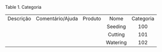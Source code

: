 <div id="d541906e1" class="table">

<div class="table-title">

Table 1. Categoria

</div>

<div class="table-contents">

|           |                  |         |          |           |
| :-------: | :--------------: | :-----: | :------: | :-------: |
| Descrição | Comentário/Ajuda | Produto |   Nome   | Categoria |
|           |                  |         | Seeding  |    100    |
|           |                  |         | Cutting  |    101    |
|           |                  |         | Watering |    102    |

</div>

</div>
